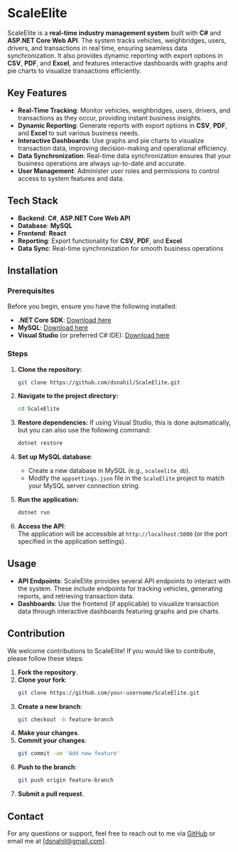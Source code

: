 # ScaleElite

ScaleElite is a **real-time industry management system** built with **C#** and **ASP.NET Core Web API**. The system tracks vehicles, weighbridges, users, drivers, and transactions in real time, ensuring seamless data synchronization. It also provides dynamic reporting with export options in **CSV**, **PDF**, and **Excel**, and features interactive dashboards with graphs and pie charts to visualize transactions efficiently.

## Key Features

- **Real-Time Tracking**: Monitor vehicles, weighbridges, users, drivers, and transactions as they occur, providing instant business insights.
- **Dynamic Reporting**: Generate reports with export options in **CSV**, **PDF**, and **Excel** to suit various business needs.
- **Interactive Dashboards**: Use graphs and pie charts to visualize transaction data, improving decision-making and operational efficiency.
- **Data Synchronization**: Real-time data synchronization ensures that your business operations are always up-to-date and accurate.
- **User Management**: Administer user roles and permissions to control access to system features and data.

## Tech Stack

- **Backend**: **C#**, **ASP.NET Core Web API**
- **Database**: **MySQL**
- **Frontend**: **React**
- **Reporting**: Export functionality for **CSV**, **PDF**, and **Excel**
- **Data Sync**: Real-time synchronization for smooth business operations

## Installation

### Prerequisites

Before you begin, ensure you have the following installed:

- **.NET Core SDK**: [Download here](https://dotnet.microsoft.com/download)
- **MySQL**: [Download here](https://dev.mysql.com/downloads/installer/)
- **Visual Studio** (or preferred C# IDE): [Download here](https://visualstudio.microsoft.com/)

### Steps

1. **Clone the repository:**
   ```bash
   git clone https://github.com/dsnahil/ScaleElite.git
   ```

2. **Navigate to the project directory:**
   ```bash
   cd ScaleElite
   ```

3. **Restore dependencies:**
   If using Visual Studio, this is done automatically, but you can also use the following command:
   ```bash
   dotnet restore
   ```

4. **Set up MySQL database**:
   - Create a new database in MySQL (e.g., `scaleelite_db`).
   - Modify the `appsettings.json` file in the `ScaleElite` project to match your MySQL server connection string.

5. **Run the application:**
   ```bash
   dotnet run
   ```

6. **Access the API**:  
   The application will be accessible at `http://localhost:5000` (or the port specified in the application settings).

## Usage

- **API Endpoints**: ScaleElite provides several API endpoints to interact with the system. These include endpoints for tracking vehicles, generating reports, and retrieving transaction data.
- **Dashboards**: Use the frontend (if applicable) to visualize transaction data through interactive dashboards featuring graphs and pie charts.

## Contribution

We welcome contributions to ScaleElite! If you would like to contribute, please follow these steps:

1. **Fork the repository**.
2. **Clone your fork**:  
   ```bash
   git clone https://github.com/your-username/ScaleElite.git
   ```
3. **Create a new branch**:  
   ```bash
   git checkout -b feature-branch
   ```
4. **Make your changes**.
5. **Commit your changes**:  
   ```bash
   git commit -am 'Add new feature'
   ```
6. **Push to the branch**:  
   ```bash
   git push origin feature-branch
   ```
7. **Submit a pull request**.

## Contact

For any questions or support, feel free to reach out to me via [GitHub](https://github.com/dsnahil) or email me at [dsnahil@gmail.com].

